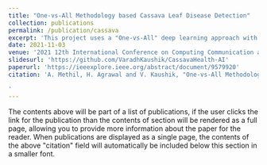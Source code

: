 ```yaml
---
title: "One-vs-All Methodology based Cassava Leaf Disease Detection"
collection: publications
permalink: /publication/cassava
excerpt: 'This project uses a "One-vs-All" deep learning approach with EfficientNet B4 to classify cassava leaf diseases. Integrated into an Android app, it helps farmers detect diseases early, supporting sustainable farming and reducing crop losses. '
date: 2021-11-03
venue: '2021 12th International Conference on Computing Communication and Networking Technologies (ICCCNT)'
slidesurl: 'https://github.com/VaradhKaushik/CassavaHealth-AI'
paperurl: 'https://ieeexplore.ieee.org/abstract/document/9579920'
citation: 'A. Methil, H. Agrawal and V. Kaushik, "One-vs-All Methodology based Cassava Leaf Disease Detection," 2021 12th International Conference on Computing Communication and Networking Technologies (ICCCNT), Kharagpur, India, 2021, pp. 1-7, doi: 10.1109/ICCCNT51525.2021.9579920. keywords: {Deep learning;Pipelines;Crops;XML;Predictive models;Probability;Feature extraction;Cassava Leaf Disease Detection;Convolutional Neural Network;EfficientNet;Multi-class Classification;One-vs-All Classification},

'
---
```


The contents above will be part of a list of publications, if the user clicks the link for the publication than the contents of section will be rendered as a full page, allowing you to provide more information about the paper for the reader. When publications are displayed as a single page, the contents of the above "citation" field will automatically be included below this section in a smaller font.